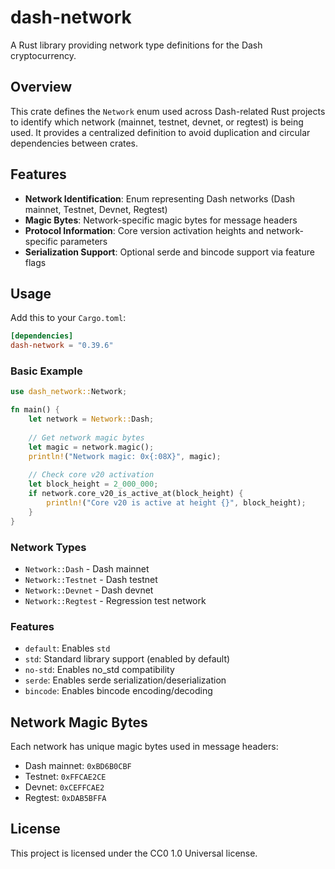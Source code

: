 # dash-network

A Rust library providing network type definitions for the Dash cryptocurrency.

## Overview

This crate defines the `Network` enum used across Dash-related Rust projects to identify which network (mainnet, testnet, devnet, or regtest) is being used. It provides a centralized definition to avoid duplication and circular dependencies between crates.

## Features

- **Network Identification**: Enum representing Dash networks (Dash mainnet, Testnet, Devnet, Regtest)
- **Magic Bytes**: Network-specific magic bytes for message headers
- **Protocol Information**: Core version activation heights and network-specific parameters
- **Serialization Support**: Optional serde and bincode support via feature flags

## Usage

Add this to your `Cargo.toml`:

```toml
[dependencies]
dash-network = "0.39.6"
```

### Basic Example

```rust
use dash_network::Network;

fn main() {
    let network = Network::Dash;
    
    // Get network magic bytes
    let magic = network.magic();
    println!("Network magic: 0x{:08X}", magic);
    
    // Check core v20 activation
    let block_height = 2_000_000;
    if network.core_v20_is_active_at(block_height) {
        println!("Core v20 is active at height {}", block_height);
    }
}
```

### Network Types

- `Network::Dash` - Dash mainnet
- `Network::Testnet` - Dash testnet  
- `Network::Devnet` - Dash devnet
- `Network::Regtest` - Regression test network

### Features

- `default`: Enables `std`
- `std`: Standard library support (enabled by default)
- `no-std`: Enables no_std compatibility
- `serde`: Enables serde serialization/deserialization
- `bincode`: Enables bincode encoding/decoding

## Network Magic Bytes

Each network has unique magic bytes used in message headers:

- Dash mainnet: `0xBD6B0CBF`
- Testnet: `0xFFCAE2CE`
- Devnet: `0xCEFFCAE2`
- Regtest: `0xDAB5BFFA`

## License

This project is licensed under the CC0 1.0 Universal license.